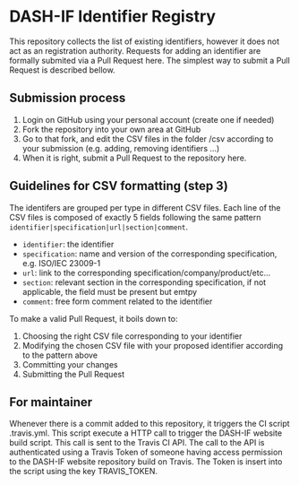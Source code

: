# DASH-IF Identifier Registry

This repository collects the list of existing identifiers, however it does not
act as an registration authority. Requests for adding an identifier are
formally submited via a Pull Request here. The simplest way to submit a Pull
Request is described bellow.

## Submission process

1. Login on GitHub using your personal account (create one if needed)
2. Fork the repository into your own area at GitHub
3. Go to that fork, and edit the CSV files in the folder /csv according to your submission (e.g. adding, removing identifiers ...)
4. When it is right, submit a Pull Request to the repository here.

## Guidelines for CSV formatting (step 3)

The identifers are grouped per type in different CSV files. Each line of 
the CSV files is composed of exactly 5 fields following the same pattern
`identifier|specification|url|section|comment`.

- `identifier`: the identifier
- `specification`: name and version of the corresponding specification, e.g. ISO/IEC 23009-1
- `url`: link to the corresponding specification/company/product/etc...
- `section`: relevant section in the corresponding specification, if not applicable, the field must be present but emtpy
- `comment`: free form comment related to the identifier

To make a valid Pull Request, it boils down to:

1. Choosing the right CSV file corresponding to your identifier
2. Modifying the chosen CSV file with your proposed identifier according to the pattern above
3. Committing your changes
4. Submitting the Pull Request

## For maintainer

Whenever there is a commit added to this repository, it triggers the CI script
.travis.yml. This script execute a HTTP call to trigger the DASH-IF website
build script. This call is sent to the Travis CI API. The call to the API is
authenticated using a Travis Token of someone having access permission to the
DASH-IF website repository build on Travis. The Token is insert into the script
using the key TRAVIS_TOKEN.
